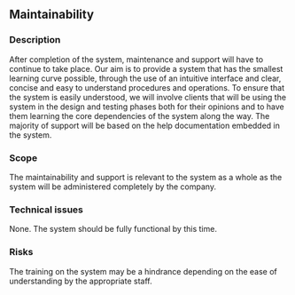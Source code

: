 ## Maintainability

### Description

After completion of the system, maintenance and support will have to continue to take place. Our aim is to provide a system that has the smallest learning curve possible, through the use of an intuitive interface and clear, concise and easy to understand procedures and operations. To ensure that the system is easily understood, we will involve clients that will be using the system in the design and testing phases both for their opinions and to have them learning the core dependencies of the system along the way. The majority of support will be based on the help documentation embedded in the system.

### Scope

The maintainability and support is relevant to the system as a whole as the system will be administered completely by the company. 

### Technical issues

None. The system should be fully functional by this time.

### Risks

The training on the system may be a hindrance depending on the ease of understanding by the appropriate staff.